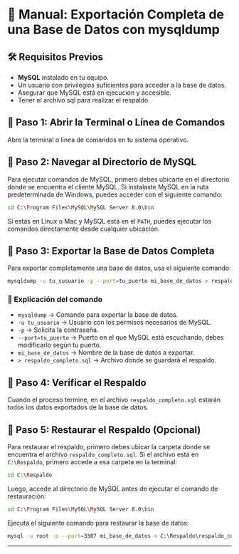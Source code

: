 # 📘 Manual: Exportación Completa de una Base de Datos con mysqldump

## 🛠 Requisitos Previos
- **MySQL** instalado en tu equipo.
- Un usuario con privilegios suficientes para acceder a la base de datos.
- Asegurar que MySQL está en ejecución y accesible.
- Tener el archivo sql para realizar el respaldo.

## 🚀 Paso 1: Abrir la Terminal o Línea de Comandos
Abre la terminal o línea de comandos en tu sistema operativo.

## 🚀 Paso 2: Navegar al Directorio de MySQL
Para ejecutar comandos de MySQL, primero debes ubicarte en el directorio donde se encuentra el cliente MySQL. Si instalaste MySQL en la ruta predeterminada de Windows, puedes acceder con el siguiente comando:

```sh
cd C:\Program Files\MySQL\MySQL Server 8.0\bin
```

Si estás en Linux o Mac y MySQL está en el `PATH`, puedes ejecutar los comandos directamente desde cualquier ubicación.

## 🚀 Paso 3: Exportar la Base de Datos Completa
Para exportar completamente una base de datos, usa el siguiente comando:

```sh
mysqldump -u tu_susuario -p --port=tu_puerto mi_base_de_datos > respaldo_completo.sql
```

### 🔹 Explicación del comando
- `mysqldump` → Comando para exportar la base de datos.
- `-u tu_usuario` → Usuario con los permisos necesarios de MySQL.
- `-p` → Solicita la contraseña.
- `--port=tu_puerto` → Puerto en el que MySQL está escuchando, debes modificarlo según tu puerto.
- `mi_base_de_datos` → Nombre de la base de datos a exportar.
- `> respaldo_completo.sql` → Archivo donde se guardará el respaldo.

## 🚀 Paso 4: Verificar el Respaldo
Cuando el proceso termine, en el archivo `respaldo_completo.sql` estarán todos los datos exportados de la base de datos.

## 🚀 Paso 5: Restaurar el Respaldo (Opcional)
Para restaurar el respaldo, primero debes ubicar la carpeta donde se encuentra el archivo `respaldo_completo.sql`. Si el archivo está en `C:\Respaldo`, primero accede a esa carpeta en la terminal:

```sh
cd C:\Respaldo
```

Luego, accede al directorio de MySQL antes de ejecutar el comando de restauración:

```sh
cd C:\Program Files\MySQL\MySQL Server 8.0\bin
```

Ejecuta el siguiente comando para restaurar la base de datos:

```sh
mysql -u root -p --port=3307 mi_base_de_datos < C:\Respaldo\respaldo_completo.sql
```

---
